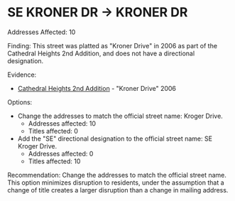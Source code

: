 # SE KRONER DR -> KRONER DR

Addresses Affected: 10

Finding: This street was platted as "Kroner Drive" in 2006 as part of the Cathedral Heights 2nd Addition, and does not have a directional designation.

Evidence:

- [Cathedral Heights 2nd Addition](https://www.grantspassoregon.gov/DocumentCenter/View/31887/CATHEDRAL-HEIGHTS-2ND-ADDITION?bidId=) - "Kroner Drive" 2006

Options:

- Change the addresses to match the official street name: Kroger Drive.
  - Addresses affected: 10
  - Titles affected: 0
- Add the "SE" directional designation to the official street name: SE Kroger Drive.
  - Addresses affected: 0
  - Titles affected: 10

Recommendation: Change the addresses to match the official street name. This option minimizes disruption to residents, under the assumption that a change of title creates a larger disruption than a change in mailing address.
